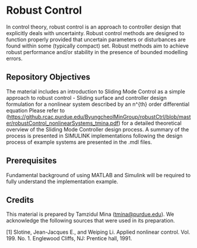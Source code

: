 # Robust Control
In control theory, robust control is an approach to controller design that explicitly deals with uncertainty. Robust control methods are designed to function properly provided that uncertain parameters or disturbances are found within some (typically compact) set. Robust methods aim to achieve robust performance and/or stability in the presence of bounded modelling errors.

## Repository Objectives
The material includes an introduction to Sliding Mode Control as a simple approach to robust control - Sliding surface and controller design formulation for a nonlinear system described by an n^{th} order differential equation 
Please refer to (https://github.rcac.purdue.edu/ByungcheolMinGroup/robustCtrl/blob/master/robustControl_nonlinearSystems_tmina.pdf) for a detailed theoretical overview of the Sliding Mode Controller design process. A summary of the process is presented in
SIMULINK implementations following the design process of example systems are presented in the .mdl files. 

## Prerequisites
Fundamental background of using MATLAB and Simulink will be required to fully understand the implementation example.

## Credits
This material is prepared by Tamzidul Mina (tmina@purdue.edu). We acknowledge the following sources that were used in its preparation.

[1] Slotine, Jean-Jacques E., and Weiping Li. Applied nonlinear control. Vol. 199. No. 1. Englewood Cliffs, NJ: Prentice hall, 1991.
